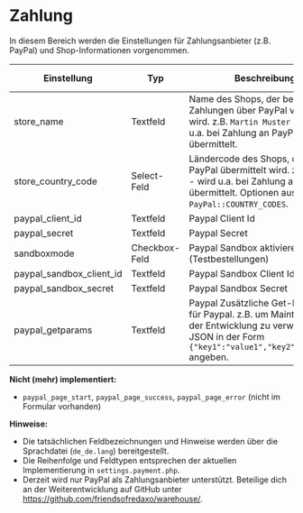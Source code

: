 # Zahlung

In diesem Bereich werden die Einstellungen für Zahlungsanbieter (z.B. PayPal) und Shop-Informationen vorgenommen.

| Einstellung                   | Typ              | Beschreibung                                                                                                   | Mögliche Optionen/Format                                                  |
|-------------------------------|------------------|----------------------------------------------------------------------------------------------------------------|---------------------------------------------------------------------------|
| store_name                    | Textfeld         | Name des Shops, der bei Zahlungen über PayPal verwendet wird. z.B. <code>Martin Muster GmbH</code>, wird u.a. bei Zahlung an PayPal übermittelt. | Freitext                                                                  |
| store_country_code            | Select-Feld      | Ländercode des Shops, der an PayPal übermittelt wird. z.B. <code>de-DE</code> - wird u.a. bei Zahlung an PayPal übermittelt. Optionen aus `PayPal::COUNTRY_CODES`. | Werte aus `PayPal::COUNTRY_CODES`                                         |
| paypal_client_id              | Textfeld         | Paypal Client Id                                                                                               | Freitext                                                                  |
| paypal_secret                 | Textfeld         | Paypal Secret                                                                                                  | Freitext                                                                  |
| sandboxmode                   | Checkbox-Feld    | Paypal Sandbox aktivieren (Testbestellungen)                                                                   | Aktivierung: Option "1"                                                  |
| paypal_sandbox_client_id      | Textfeld         | Paypal Sandbox Client Id                                                                                       | Freitext                                                                  |
| paypal_sandbox_secret         | Textfeld         | Paypal Sandbox Secret                                                                                          | Freitext                                                                  |
| paypal_getparams              | Textfeld         | Paypal Zusätzliche Get-Parameter für Paypal. z.B. um Maintenance bei der Entwicklung zu verwenden. Als JSON in der Form <code>{"key1":"value1","key2":"value2"}</code> angeben. | JSON-Format                                                               |

**Nicht (mehr) implementiert:**

- `paypal_page_start`, `paypal_page_success`, `paypal_page_error` (nicht im Formular vorhanden)

**Hinweise:**

- Die tatsächlichen Feldbezeichnungen und Hinweise werden über die Sprachdatei (`de_de.lang`) bereitgestellt.
- Die Reihenfolge und Feldtypen entsprechen der aktuellen Implementierung in `settings.payment.php`.
- Derzeit wird nur PayPal als Zahlungsanbieter unterstützt. Beteilige dich an der Weiterentwicklung auf GitHub unter <a href="https://github.com/friendsofredaxo/warehouse/">https://github.com/friendsofredaxo/warehouse/</a>.

